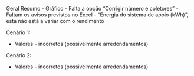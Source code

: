 Geral
  Resumo
    - Gráfico
    - Falta a opção “Corrigir número e coletores”
    - Faltam os avisos previstos no Excel
    - “Energia do sistema de apoio (kWh)”, esta não está a variar com o rendimento


Cenário 1:
  - Valores - incorretos (possivelmente arredondamentos)

Cenário 2:
  - Valores - incorretos (possivelmente arredondamentos)
